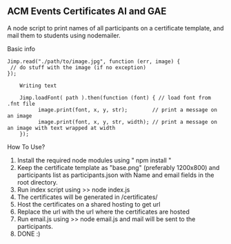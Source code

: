 ACM Events Certificates AI and GAE
----------------------------------
A node script to print names of all participants on a certificate template,
and mail them to students using nodemailer.

Basic info

	Jimp.read("./path/to/image.jpg", function (err, image) {
   	 // do stuff with the image (if no exception)
	});

		Writing text

		Jimp.loadFont( path ).then(function (font) { // load font from .fnt file
	    	  image.print(font, x, y, str);        // print a message on an image
	    	  image.print(font, x, y, str, width); // print a message on an image with text wrapped at width
		});

How To Use?

1. Install the required node modules using " npm install "
2. Keep the certificate template as "base.png" (preferably 1200x800) and participants list as participants.json with Name and email fields in the root directory.
3. Run index script using >> node index.js
4. The certificates will be generated in /certificates/
5. Host the certificates on a shared hosting to get url
6. Replace the url with the url where the certificates are hosted
7. Run email.js using >> node email.js and mail will be sent to the participants.
8. DONE :)


